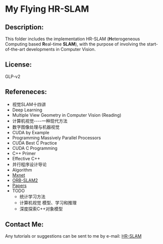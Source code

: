 # My Flying HR-SLAM

## Description:

This folder includes the implementation HR-SLAM (**H**eterogeneous Computing based **R**eal-time **SLAM**), with the purpose of involving the start-of-the-art developments in Computer Vision.

## License:
GLP-v2

## Refereneces:
* 视觉SLAM十四讲
* Deep Learning
* Multiple View Geometry in Computer Vision (Reading)
* 计算机视觉----一种现代方法
* 数字图像处理与机器视觉
* CUDA by Example
* Programming Massively Parallel Processors
* CUDA Best C Practice
* CUDA C Programming
* C++ Primer
* Effective C++
* 并行程序设计导论
* Algorithm
* [Mxnet](http://zh.gluon.ai/)
* [ORB-SLAM2](https://github.com/raulmur/ORB_SLAM2)
* [Papers](https://arxiv.org/list/cs.CV/recent)
* TODO
	* 统计学习方法
	* 计算机视觉 模型、学习和推理
	* 深度探索C++对象模型

## Contact Me:
Any tutorials or suggestions can  be sent to me by e-mail: [HR-SLAM](smhhaoo@126.com) 










